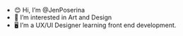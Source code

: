- 😊 Hi, I’m @JenPoserina
- 💜 I’m interested in Art and Design
- 🖥 I’m a UX/UI Designer learning front end development.
 

<!---
JenPoserina/JenPoserina is a ✨ special ✨ repository because its `README.md` (this file) appears on your GitHub profile.
You can click the Preview link to take a look at your changes.
--->
